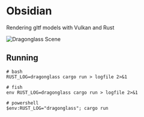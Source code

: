 # Obsidian

Rendering gltf models with Vulkan and Rust

![Dragonglass Scene](/screenshots/screencap.gif?raw=true "Dragonglass rendered scene")

## Running

```
# bash
RUST_LOG=dragonglass cargo run > logfile 2>&1

# fish
env RUST_LOG=dragonglass cargo run > logfile 2>&1

# powershell
$env:RUST_LOG="dragonglass"; cargo run
```

